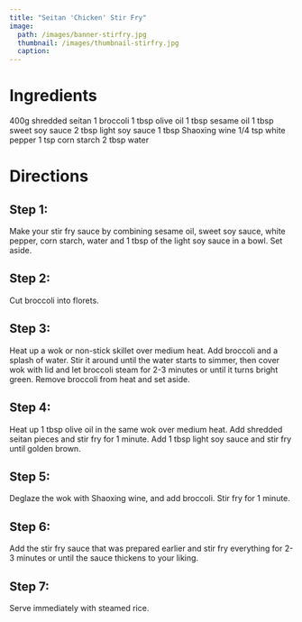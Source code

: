 ```yaml
---
title: "Seitan 'Chicken' Stir Fry"
image:
  path: /images/banner-stirfry.jpg
  thumbnail: /images/thumbnail-stirfry.jpg
  caption: 
---
```


# Ingredients
400g shredded seitan
1 broccoli
1 tbsp olive oil
1 tbsp sesame oil
1 tbsp sweet soy sauce
2 tbsp light soy sauce
1 tbsp Shaoxing wine
1/4 tsp white pepper
1 tsp corn starch
2 tbsp water

# Directions
## Step 1:
Make your stir fry sauce by combining sesame oil, sweet soy sauce, white pepper, corn starch, water and 1 tbsp of the light soy sauce in a bowl. Set aside.
## Step 2:
Cut broccoli into florets.
## Step 3:
Heat up a wok or non-stick skillet over medium heat. Add broccoli and a splash of water. Stir it around until the water starts to simmer, 
then cover wok with lid and let broccoli steam for 2-3 minutes or until it turns bright green. Remove broccoli from heat and set aside.
## Step 4:
Heat up 1 tbsp olive oil in the same wok over medium heat. Add shredded seitan pieces and stir fry for 1 minute. Add 1 tbsp light soy sauce and stir fry until golden brown.
## Step 5:
Deglaze the wok with Shaoxing wine, and add broccoli. Stir fry for 1 minute.
## Step 6:
Add the stir fry sauce that was prepared earlier and stir fry everything for 2-3 minutes or until the sauce thickens to your liking.
## Step 7:
Serve immediately with steamed rice.
